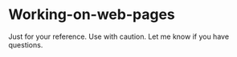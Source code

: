 # Working-on-web-pages
Just for your reference. Use with caution. Let me know if you have questions.
